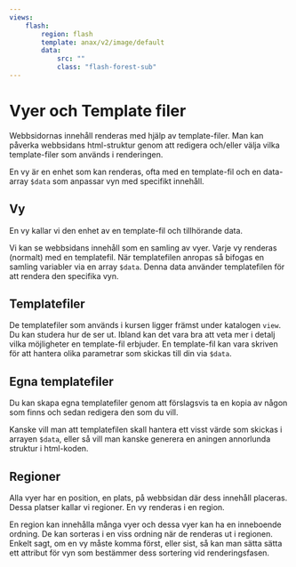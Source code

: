 ```yaml
---
views:
    flash:
        region: flash
        template: anax/v2/image/default
        data:
            src: ""
            class: "flash-forest-sub"
---
```

Vyer och Template filer
=========================

Webbsidornas innehåll renderas med hjälp av template-filer. Man kan påverka webbsidans html-struktur genom att redigera och/eller välja vilka template-filer som används i renderingen.

En vy är en enhet som kan renderas, ofta med en template-fil och en data-array `$data` som anpassar vyn med specifikt innehåll.



Vy
-------------------------

En vy kallar vi den enhet av en template-fil och tillhörande data.

Vi kan se webbsidans innehåll som en samling av vyer. Varje vy renderas (normalt) med en templatefil. När templatefilen anropas så bifogas en samling variabler via en array `$data`. Denna data använder templatefilen för att rendera den specifika vyn.



Templatefiler
-------------------------

De templatefiler som används i kursen ligger främst under katalogen `view`. Du kan studera hur de ser ut. Ibland kan det vara bra att veta mer i detalj vilka möjligheter en template-fil erbjuder. En template-fil kan vara skriven för att hantera olika parametrar som skickas till din via `$data`.



Egna templatefiler
-------------------------

Du kan skapa egna templatefiler genom att förslagsvis ta en kopia av någon som finns och sedan redigera den som du vill.

Kanske vill man att templatefilen skall hantera ett visst värde som skickas i arrayen `$data`, eller så vill man kanske generera en aningen annorlunda struktur i html-koden.



Regioner
-------------------------

Alla vyer har en position, en plats, på webbsidan där dess innehåll placeras. Dessa platser kallar vi regioner. En vy renderas i en region.

En region kan innehålla många vyer och dessa vyer kan ha en inneboende ordning. De kan sorteras i en viss ordning när de renderas ut i regionen. Enkelt sagt, om en vy måste komma först, eller sist, så kan man sätta sätta ett attribut för vyn som bestämmer dess sortering vid renderingsfasen.
